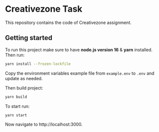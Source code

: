 # Creativezone Task

This repository contains the code of Creativezone assignment.

## Getting started

To run this project make sure to have **node.js version 16** & **yarn** installed. Then run:

```bash
yarn install --frozen-lockfile
```

Copy the environment variables example file from `example.env` to `.env` and update as needed.

Then build project:

```bash
yarn build
```

To start run:

```bash
yarn start
```

Now navigate to http://localhost:3000.